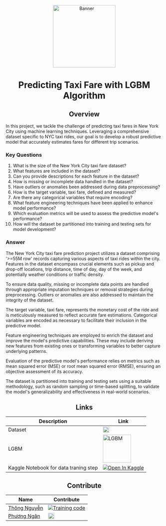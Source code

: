 <div align="center">
  <img src="https://github.com/PhuongNgan2304/Project_MachineLearning/assets/68158536/aa93f935-1d88-4f98-a076-1573fd75aa7d" alt="Banner"  height="200px" >
</div>

<h1 align="center">Predicting Taxi Fare with LGBM Algorithm</h1>

<h2 align="center">Overview</h2>

In this project, we tackle the challenge of predicting taxi fares in New York City using machine learning techniques. Leveraging a comprehensive dataset specific to NYC taxi rides, our goal is to develop a robust predictive model that accurately estimates fares for different trip scenarios.

### Key Questions
1. What is the size of the New York City taxi fare dataset?
2. What features are included in the dataset?
3. Can you provide descriptions for each feature in the dataset?
4. How is missing or incomplete data handled in the dataset?
5. Have outliers or anomalies been addressed during data preprocessing?
6. How is the target variable, taxi fare, defined and measured?
7. Are there any categorical variables that require encoding?
8. What feature engineering techniques have been applied to enhance model performance?
9. Which evaluation metrics will be used to assess the predictive model's performance?
10. How will the dataset be partitioned into training and testing sets for model development?

### Answer
The New York City taxi fare prediction project utilizes a dataset comprising '>=55M row' records capturing various aspects of taxi rides within the city. Features in the dataset encompass crucial elements such as pickup and drop-off locations, trip distance, time of day, day of the week, and potentially weather conditions or traffic density.

To ensure data quality, missing or incomplete data points are handled through appropriate imputation techniques or removal strategies during preprocessing. Outliers or anomalies are also addressed to maintain the integrity of the dataset.

The target variable, taxi fare, represents the monetary cost of the ride and is meticulously measured to reflect accurate fare estimations. Categorical variables are encoded as necessary to facilitate their inclusion in the predictive model.

Feature engineering techniques are employed to enrich the dataset and improve the model's predictive capabilities. These may include deriving new features from existing ones or transforming variables to better capture underlying patterns.

Evaluation of the predictive model's performance relies on metrics such as mean squared error (MSE) or root mean squared error (RMSE), ensuring an objective assessment of its accuracy.

The dataset is partitioned into training and testing sets using a suitable methodology, such as random sampling or time-based splitting, to validate the model's generalizability and effectiveness in real-world scenarios.
<h2 align="center">Links</h2>

| Description           | Link                                                                                   |
|-----------------------|----------------------------------------------------------------------------------------|
| Dataset               | <a href="https://www.kaggle.com/competitions/new-york-city-taxi-fare-prediction"><img src="https://github.com/PhuongNgan2304/Project_MachineLearning/assets/68158536/491c146b-bb2e-42ba-a3da-feedae7c1c51" width="20px" alt="dataset"></a> |
| LGBM                  |   <img src="https://github.com/PhuongNgan2304/Project_MachineLearning/assets/68158536/d39e1be9-8df2-4937-af67-c3d4ce7d826b" alt="LGBM" width="90px"> |
| Kaggle Notebook for data traning step | <a href="https://www.kaggle.com/code/tinthng/lgbm-learning"><img src="https://kaggle.com/static/images/open-in-kaggle.svg" alt="Open In Kaggle"></a> |
## <div align="center">Contribute</div>
| Name     | Contribute                                                                                   |
|-----------------------|----------------------------------------------------------------------------------------|
| [Thông Nguyễn](https://github.com/ThongNguyenDT) | <a href="https://www.kaggle.com/code/tinthng/lgbm-learning"><img src="https://kaggle.com/static/images/open-in-kaggle.svg" alt="Training code"></a> |
| [Phương Ngân](https://github.com/PhuongNgan2304) | <a href="https://github.com/PhuongNgan2304/Project_MachineLearning"><img src="https://github.githubassets.com/assets/GitHub-Mark-ea2971cee799.png" alt="Data Analysis" width="20px"></a> |
